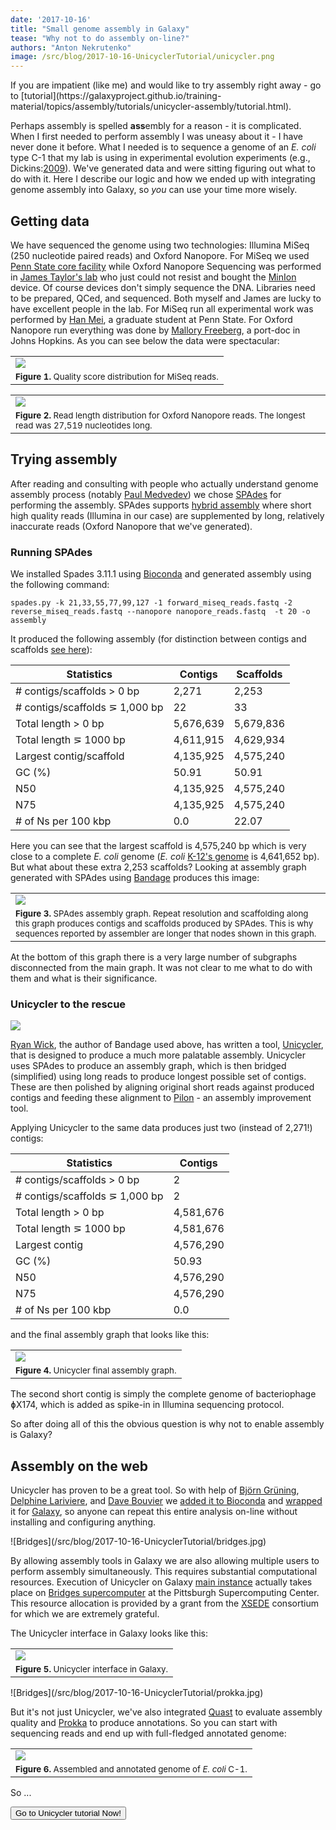 ```yaml
---
date: '2017-10-16'
title: "Small genome assembly in Galaxy"
tease: "Why not to do assembly on-line?"
authors: "Anton Nekrutenko"
image: /src/blog/2017-10-16-UnicyclerTutorial/unicycler.png
---
```


<div class="alert alert-info" role="alert"><i class="fa fa-fighter-jet" aria-hidden="true"></i> If you are impatient (like me) and would like to try assembly right away - go to [tutorial](https://galaxyproject.github.io/training-material/topics/assembly/tutorials/unicycler-assembly/tutorial.html). </div>

Perhaps assembly is spelled **ass**embly for a reason - it is complicated. When I first needed to perform assembly I was uneasy about it - I have never done it before. What I needed is to sequence a genome of an *E. coli* type C-1 that my lab is using in experimental evolution experiments (e.g., Dickins:[2009](https://www.ncbi.nlm.nih.gov/pmc/articles/PMC2817424/)). We've generated data and were sitting figuring out what to do with it. Here I describe our logic and how we ended up with integrating genome assembly into Galaxy, so *you* can use your time more wisely. 

## Getting data

We have sequenced the genome using two technologies: Illumina MiSeq (250 nucleotide paired reads) and Oxford Nanopore. For MiSeq we used [Penn State core facility](https://www.huck.psu.edu/content/instrumentation-facilities/genomics-core-facility) while Oxford Nanopore Sequencing was performed in [James Taylor's lab](http://taylorlab.org) who just could not resist and bought the [MinIon](https://nanoporetech.com/products/minion) device. Of course devices don't simply sequence the DNA. Libraries need to be prepared, QCed, and sequenced. Both myself and James are lucky to have excellent people in the lab. For MiSeq run all experimental work was performed by [Han Mei](http://bmb.psu.edu/directory/hzm5191), a graduate student at Penn State. For Oxford Nanopore run everything was done by [Mallory Freeberg](https://twitter.com/malloryfreeberg?lang=en), a port-doc in Johns Hopkins. As you can see below the data were spectacular:

|             |
|-------------|
|![](/src/blog/2017-10-16-UnicyclerTutorial/miseq_qc.png)|
|<small>**Figure 1.** Quality score distribution for MiSeq reads.</small>|

|             |
|-------------|
|![](/src/blog/2017-10-16-UnicyclerTutorial/ont_length.png)|
|<small>**Figure 2.** Read length distribution for Oxford Nanopore reads. The longest read was 27,519 nucleotides long.</small>|

## Trying assembly

After reading and consulting with people who actually understand genome assembly process (notably [Paul Medvedev](http://medvedevgroup.com/)) we chose [SPAdes](http://bioinf.spbau.ru/spades) for performing the assembly. SPAdes supports [hybrid assembly](https://www.ncbi.nlm.nih.gov/pubmed/26589280) where short high quality reads (Illumina in our case) are supplemented by long, relatively inaccurate reads (Oxford Nanopore that we've generated).

### Running SPAdes

We installed Spades 3.11.1 using [Bioconda](https://bioconda.github.io/recipes/spades/README.html) and generated assembly using the following command:

```
spades.py -k 21,33,55,77,99,127 -1 forward_miseq_reads.fastq -2 reverse_miseq_reads.fastq --nanopore nanopore_reads.fastq  -t 20 -o assembly    
```      

It produced the following assembly (for distinction between contigs and scaffolds [see here](https://support.ncbi.nlm.nih.gov/link/portal/28045/28049/Article/752/How-are-genome-assemblies-generated-and-what-are-assembly-levels)):

| Statistics                       | Contigs   | Scaffolds |
|----------------------------------|-----------|-----------|
| # contigs/scaffolds > 0 bp       | 2,271     | 2,253     |
| # contigs/scaffolds &#8925; 1,000 bp  | 22        | 33        |
| Total length > 0 bp              | 5,676,639 | 5,679,836 |
| Total length &#8925; 1000 bp          | 4,611,915 | 4,629,934 |
| Largest contig/scaffold          | 4,135,925 | 4,575,240 |
| GC (%)                           | 50.91     | 50.91     |
| N50                              | 4,135,925 | 4,575,240 |
| N75                              | 4,135,925 | 4,575,240 |
| # of Ns per 100 kbp              | 0.0       | 22.07     |

Here you can see that the largest scaffold is 4,575,240 bp which is very close to a complete *E. coli* genome (*E. coli* [K-12's genome](https://www.ncbi.nlm.nih.gov/nuccore/NC_000913.3) is 4,641,652 bp). But what about these extra 2,253 scaffolds? Looking at assembly graph generated with SPAdes using [Bandage](http://rrwick.github.io/Bandage/) produces this image:

|             |
|-------------|
|![](/src/blog/2017-10-16-UnicyclerTutorial/spades_graph.png)|
|<small>**Figure 3.** SPAdes assembly graph. Repeat resolution and scaffolding along this graph produces contigs and scaffolds produced by SPAdes. This is why sequences reported by assembler are longer that nodes shown in this graph.</small>|

At the bottom of this graph there is a very large number of subgraphs disconnected from the main graph. It was not clear to me what to do with them and what is their significance. 

### Unicycler to the rescue

![](/src/blog/2017-10-16-UnicyclerTutorial/unicycler_logo.png)

[Ryan Wick](https://github.com/rrwick), the author of Bandage used above, has written a tool, [Unicycler](https://github.com/rrwick/Unicycler), that is designed to produce a much more palatable assembly. Unicycler uses SPAdes to produce an assembly graph, which is then bridged (simplified) using long reads to produce longest possible set of contigs. These are then polished by aligning original short reads against produced contigs and feeding these alignment to [Pilon](https://github.com/broadinstitute/pilon/wiki) - an assembly improvement tool.

Applying Unicycler to the same data produces just two (instead of 2,271!) contigs:

| Statistics                       | Contigs   |
|----------------------------------|-----------|
| # contigs/scaffolds > 0 bp       | 2         |
| # contigs/scaffolds &#8925; 1,000 bp  | 2    | 
| Total length > 0 bp              | 4,581,676   |
| Total length &#8925; 1000 bp     | 4,581,676   |
| Largest contig          | 4,576,290   |
| GC (%)                           | 50.93     |
| N50                              | 4,576,290   |
| N75                              | 4,576,290   |
| # of Ns per 100 kbp              | 0.0       |

and the final assembly graph that looks like this:

|             |
|-------------|
|![](/src/blog/2017-10-16-UnicyclerTutorial/unicycler_graph.png)|
|<small>**Figure 4.** Unicycler final assembly graph.</small>|

The second short contig is simply the complete genome of bacteriophage &#632;X174, which is added as spike-in in Illumina sequencing protocol. 

So after doing all of this the obvious question is why not to enable assembly is Galaxy?

## Assembly on the web

Unicycler has proven to be a great tool. So with help of [Bj&#246;rn Gr&#252;ning](https://github.com/bgruening), [Delphine Lariviere](https://github.com/Delphine-L), and [Dave Bouvier](https://github.com/davebx) we [added it to Bioconda](https://bioconda.github.io/recipes/unicycler/README.html) and [wrapped](https://github.com/galaxyproject/tools-iuc/tree/master/tools/unicycler) it for [Galaxy](http://usegalaxy.org), so anyone can repeat this entire analysis on-line without installing and configuring anything.

<div class="pull-right">
![Bridges](/src/blog/2017-10-16-UnicyclerTutorial/bridges.jpg)
</div> 

By allowing assembly tools in Galaxy we are also allowing multiple users to perform assembly simultaneously. This requires substantial computational resources. Execution of Unicycler on Galaxy [main instance](http://usegalaxy.org) actually takes place on [Bridges supercomputer](https://www.psc.edu/bridges) at the Pittsburgh Supercomputing Center. This resource allocation is provided by a grant from the [XSEDE](https://www.xsede.org/) consortium for which we are extremely grateful.

The Unicycler interface in Galaxy looks like this:

|             |
|-------------|
|![](/src/blog/2017-10-16-UnicyclerTutorial/unicycler_galaxy.png)|
|<small>**Figure 5.** Unicycler interface in Galaxy.</small>|

<div class="pull-right">
![Bridges](/src/blog/2017-10-16-UnicyclerTutorial/prokka.jpg)
</div> 

But it's not just Unicycler, we've also integrated [Quast](http://bioinf.spbau.ru/quast) to evaluate assembly quality and [Prokka](http://www.vicbioinformatics.com/software.prokka.shtml) to produce annotations. So you can start with sequencing reads and end up with full-fledged annotated genome:

|             |
|-------------|
|![](/src/blog/2017-10-16-UnicyclerTutorial/prokka_annotation.png)|
|<small>**Figure 6.** Assembled and annotated genome of *E. coli* C-1.</small>|

So ...

<a href="https://galaxyproject.github.io/training-material/topics/assembly/tutorials/unicycler-assembly/tutorial.html"><button type="button" class="btn btn-success">Go to Unicycler tutorial Now!</button></a>



